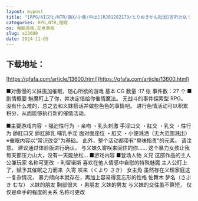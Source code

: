 ```yaml
---
layout: mypost
title: "[RPG/AI汉化/NTR/强X/小便/中出][RJ01282173/とりぬきかん社团]言听计从！义妹催情！/言いなり!義妹催○!/言いなり!義妹催眠![Ver1.0][PC+安卓/1.30G]"
categories: RPG,NTR,催眠
os: 电脑游戏,安卓游戏
slug: a13600
date: 2024-11-05
---
```


## 下载地址：

[https://qfafa.com/article/13600.html](https://qfafa.com/article/13600.html)

■对傲慢的义妹施加催眠，随心所欲的游戏
基本 CG 数量 :17 张
事件数：27 个
■剧情概要
魅魔盯上了你，并决定借给你催情魔法。
无战斗的事件探索型 RPG。
没有什么难的，总之去和义妹搭话并做些色色的事情吧。
进行色情活动可以积累积分，从而能够执行新的催情活动。

■主要游戏内容
・强迫性行为
・亲吻
・乳头刺激
手淫口交
・肛交
・乳交
・性行为
舔肛口交
舔肛舔乳
哺乳手淫
面对面座位
・肛交
・小便溅洒（无大范围溅出）
※催眠内容以“常识改变”为基础。
此外，整个活动都带有“臭味指责”的元素。
请注意。
建议通过体验版进行确认。
与义妹久寄咲来同住的你……
这个暴力女孩让我每天都压力山大，没有一天能放松…
■游戏内容
■登场人物
义兄
这部作品的主人公兼玩家
名称可更改
・利留诺斯
喜欢在他人情感中自慰的特殊魅魔
主人公盯上了，赋予其催眠之力而来
·久寄 咲来（くより さき）
女主角
虽然存在义理家庭这一复杂情况，
暴力倾向本就存在，再加上容易得意忘形的性格
佐舞木 梦名（さぶき むな）
义妹的朋友
胸部很大
・男朋友
义妹的男友
与义妹的交往虽不算短，
仅仅是牵手的程度的关系
名称可更改